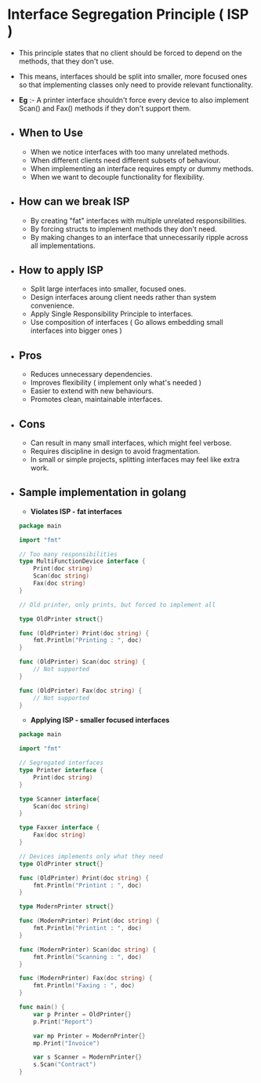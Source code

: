 # Interface Segregation Principle ( ISP )
- This principle states that no client should be forced to depend on the methods, that they don't use.
- This means, interfaces should be split into smaller, more focused ones so that implementing classes only need to provide relevant functionality.
- **Eg** :- A printer interface shouldn't force every device to also implement Scan() and Fax() methods if they don't support them.

- ## When to Use
	- When we notice interfaces with too many unrelated methods.
	- When different clients need different subsets of behaviour.
	- When implementing an interface requires empty or dummy methods.
	- When we want to decouple functionality for flexibility.

- ## How can we break ISP
	- By creating "fat" interfaces with multiple unrelated responsibilities.
	- By forcing structs to implement methods they don't need.
	- By making changes to an interface that unnecessarily ripple across all implementations.

- ## How to apply ISP
	- Split large interfaces into smaller, focused ones.
	- Design interfaces aroung client needs rather than system convenience.
	- Apply Single Responsibility Principle to interfaces.
	- Use composition of interfaces ( Go allows embedding small interfaces into bigger ones )

- ## Pros
	- Reduces unnecessary dependencies.
	- Improves flexibility ( implement only what's needed )
	- Easier to extend with new behaviours.
	- Promotes clean, maintainable interfaces.

- ## Cons
	- Can result in many small interfaces, which might feel verbose.
	- Requires discipline in design to avoid fragmentation.
	- In small or simple projects, splitting interfaces may feel like extra work.

- ## Sample implementation in golang
	- **Violates ISP - fat interfaces**
	```go
	package main

	import "fmt"

	// Too many responsibilities
	type MultiFunctionDevice interface {
	    Print(doc string)
	    Scan(doc string)
	    Fax(doc string)
	}

	// Old printer, only prints, but forced to implement all

	type OldPrinter struct{}

	func (OldPrinter) Print(doc string) {
	    fmt.Println("Printing : ", doc)
	}

	func (OldPrinter) Scan(doc string) {
	    // Not supported
	}

	func (OldPrinter) Fax(doc string) {
	    // Not supported
	}
	```
	- **Applying ISP - smaller focused interfaces**
	```go
	package main

	import "fmt"

	// Segregated interfaces
	type Printer interface {
	    Print(doc string)
	}

	type Scanner interface{
	    Scan(doc string)
	}

	type Faxxer interface {
	    Fax(doc string)
	}

	// Devices implements only what they need
	type OldPrinter struct{}

	func (OldPrinter) Print(doc string) {
	    fmt.Println("Printint : ", doc)
	}

	type ModernPrinter struct{}

	func (ModernPrinter) Print(doc string) {
	    fmt.Println("Printint : ", doc)
	}

	func (ModernPrinter) Scan(doc string) {
	    fmt.Println("Scanning : ", doc)
	}

	func (ModernPrinter) Fax(doc string) {
	    fmt.Println("Faxing : ", doc)
	}

	func main() {
	    var p Printer = OldPrinter{}
	    p.Print("Report")

	    var mp Printer = ModernPrinter{}
	    mp.Print("Invoice")

	    var s Scanner = ModernPrinter{}
	    s.Scan("Contract")
	}
	```
